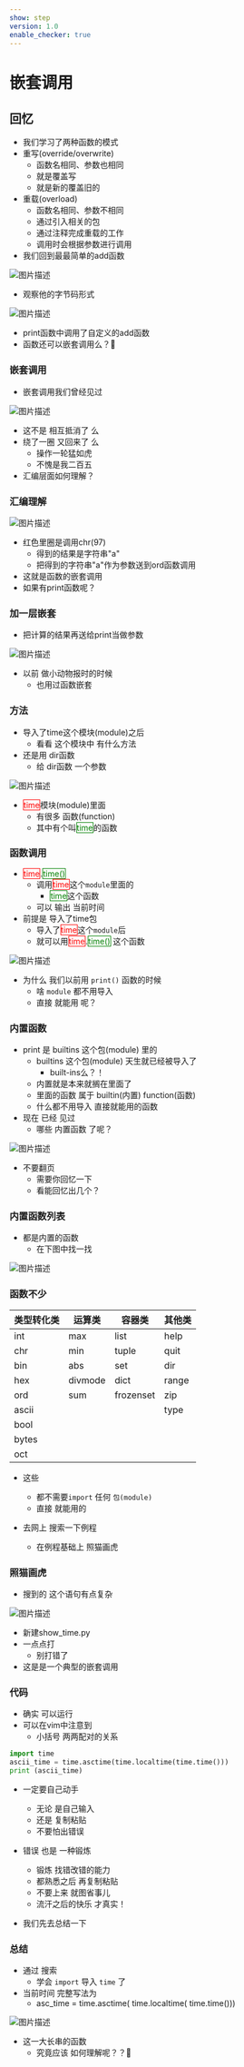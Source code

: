 ```yaml
---
show: step
version: 1.0
enable_checker: true
---
```


# 嵌套调用

## 回忆

- 我们学习了两种函数的模式
- 重写(override/overwrite)
	- 函数名相同、参数也相同
	- 就是覆盖写
	- 就是新的覆盖旧的
- 重载(overload)
	- 函数名相同、参数不相同
	- 通过引入相关的包
	- 通过注释完成重载的工作
	- 调用时会根据参数进行调用
- 我们回到最最简单的add函数

![图片描述](https://doc.shiyanlou.com/courses/uid1190679-20220904-1662300294322)

- 观察他的字节码形式

![图片描述](https://doc.shiyanlou.com/courses/uid1190679-20220807-1659869359889)

- print函数中调用了自定义的add函数
- 函数还可以嵌套调用么？🤔

### 嵌套调用

- 嵌套调用我们曾经见过

![图片描述](https://doc.shiyanlou.com/courses/uid1190679-20210220-1613789988773)

- 这不是 相互抵消了 么
- 绕了一圈 又回来了 么
  - 操作一轮猛如虎
  - 不愧是我二百五
- 汇编层面如何理解？

### 汇编理解

![图片描述](https://doc.shiyanlou.com/courses/uid1190679-20220923-1663941745366)

- 红色里圈是调用chr(97)
	- 得到的结果是字符串"a"
	- 把得到的字符串"a"作为参数送到ord函数调用
- 这就是函数的嵌套调用
- 如果有print函数呢？

### 加一层嵌套

- 把计算的结果再送给print当做参数

![图片描述](https://doc.shiyanlou.com/courses/uid1190679-20220923-1663941990055)

- 以前 做小动物报时的时候
	- 也用过函数嵌套

### 方法

- 导入了time这个模块(module)之后
	- 看看 这个模块中 有什么方法
- 还是用 dir函数
	- 给 dir函数 一个参数

![图片描述](https://doc.shiyanlou.com/courses/uid1190679-20220318-1647596799322)

- <span style="color:red;border:1px solid  red">time</span>模块(module)里面
	- 有很多 函数(function)
	- 其中有个叫<span style="color:green;border:1px solid green">time</span>的函数

### 函数调用 

- <span style="color:red;border:1px solid  red">time</span>.<span style="color:green;border:1px solid green">time()</span>
  - 调用<span style="color:red;border:1px solid  red">time</span>这个`module`里面的
	- <span style="color:green;border:1px solid green">time</span>这个函数
  - 可以 输出 当前时间
- 前提是 导入了time包
	- 导入了<span style="color:red;border:1px solid  red">time</span>这个`module`后
	- 就可以用<span style="color:red;border:1px solid  red">time</span>.<span style="color:green;border:1px solid green">time()</span> 这个函数

![图片描述](https://doc.shiyanlou.com/courses/uid1190679-20220318-1647596628222)

- 为什么 我们以前用 `print()` 函数的时候
	- 啥 `module` 都不用导入
	- 直接 就能用 呢？

### 内置函数

- print 是 builtins 这个包(module) 里的
  - builtins 这个包(module) 天生就已经被导入了
	- built-ins么？！
  - 内置就是本来就搁在里面了
  - 里面的函数 属于 builtin(内置) function(函数)
  - 什么都不用导入 直接就能用的函数
- 现在 已经 见过
	- 哪些 内置函数 了呢？

![图片描述](https://doc.shiyanlou.com/courses/uid1190679-20210221-1613862803990)

- 不要翻页
	- 需要你回忆一下
	- 看能回忆出几个？

### 内置函数列表

- 都是内置的函数
	- 在下图中找一找

![图片描述](https://doc.shiyanlou.com/courses/uid1190679-20221007-1665145744185)

### 函数不少

| 类型转化类 | 运算类 | 容器类 | 其他类|
| --- | --- | --- | --- | 
| int | max | list | help |
| chr | min | tuple | quit | 
| bin | abs | set | dir|
| hex |divmode | dict |range | 
| ord | sum | frozenset | zip |
| ascii |  |  | type|
| bool |  | | | 
| bytes |  | | |
| oct |  | | |

- 这些
	- 都不需要`import` 任何 `包(module)`
	- 直接 就能用的

- 去网上 搜索一下例程
	- 在例程基础上 照猫画虎

### 照猫画虎

- 搜到的 这个语句有点复杂

![图片描述](https://doc.shiyanlou.com/courses/uid1190679-20210220-1613827550285)

- 新建show_time.py
- 一点点打
	- 别打错了
- 这是是一个典型的嵌套调用

### 代码

- 确实 可以运行
- 可以在vim中注意到
	- 小括号 两两配对的关系

```python
import time
ascii_time = time.asctime(time.localtime(time.time()))
print (ascii_time)
```

- 一定要自己动手
	- 无论 是自己输入
	- 还是 复制粘贴
	- 不要怕出错误
- 错误 也是 一种锻炼
  - 锻炼 找错改错的能力
  - 都熟悉之后 再复制粘贴
  - 不要上来 就图省事儿
  - 流汗之后的快乐 才真实！
 
- 我们先去总结一下

### 总结

- 通过 搜索
	- 学会 `import` 导入 `time` 了
- 当前时间 完整写法为
  - asc_time = time.asctime( time.localtime( time.time()))

![图片描述](https://doc.shiyanlou.com/courses/uid1190679-20221007-1665146302633)

- 这一大长串的函数
	- 究竟应该 如何理解呢？？🤔
